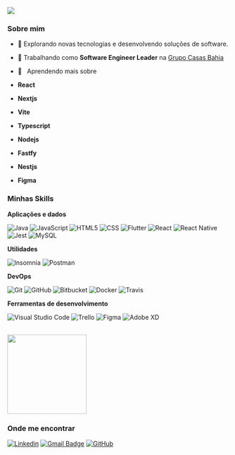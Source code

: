 
![](https://komarev.com/ghpvc/?username=frafaelptu&color=006bed)

<h3>Sobre mim</h3>

- 🤔 Explorando novas tecnologias e desenvolvendo soluções de software.
  
- 💼 Trabalhando como **Software Engineer Leader** na <a href="LINK DA EMPRESA">Grupo Casas Bahia</a>
- 🌱 &nbsp; Aprendendo mais sobre
- **React**
- **Nextjs**
- **Vite**
- **Typescript**
- **Nodejs**
- **Fastfy**
- **Nestjs**
- **Figma**

<h3>Minhas Skills</h3>

**Aplicações e dados**

![Java](https://img.shields.io/badge/-Java-333333?style=flat&logo=Java&logoColor=007396)
![JavaScript](https://img.shields.io/badge/-JavaScript-333333?style=flat&logo=javascript)
![HTML5](https://img.shields.io/badge/-HTML5-333333?style=flat&logo=HTML5)
![CSS](https://img.shields.io/badge/-CSS-333333?style=flat&logo=CSS3&logoColor=1572B6)
![Flutter](https://img.shields.io/badge/-Flutter-333333?style=flat&logo=Flutter)
![React](https://img.shields.io/badge/-React-333333?style=flat&logo=react)
![React Native](https://img.shields.io/badge/-React%20Native-333333?style=flat&logo=react)
![Jest](https://img.shields.io/badge/-Jest-333333?style=flat&logo=jest)
![MySQL](https://img.shields.io/badge/-MySQL-333333?style=flat&logo=mysql)

**Utilidades**

![Insomnia](https://img.shields.io/badge/-Insomnia-333333?style=flat&logo=insomnia)
![Postman](https://img.shields.io/badge/-Postman-333333?style=flat&logo=postman)

**DevOps**

![Git](https://img.shields.io/badge/-Git-333333?style=flat&logo=git)
![GitHub](https://img.shields.io/badge/-GitHub-333333?style=flat&logo=github)
![Bitbucket](https://img.shields.io/badge/-Bitbucket-333333?style=flat&logo=bitbucket)
![Docker](https://img.shields.io/badge/-Docker-333333?style=flat&logo=docker)
![Travis](https://img.shields.io/badge/-Travis-333333?style=flat&logo=travis)

**Ferramentas de desenvolvimento**

![Visual Studio Code](https://img.shields.io/badge/-Visual%20Studio%20Code-333333?style=flat&logo=visual-studio-code&logoColor=007ACC)
![Trello](https://img.shields.io/badge/-Trello-333333?style=flat&logo=trello&logoColor=007ACC)
![Figma](https://img.shields.io/badge/-Figma-333333?style=flat&logo=figma&logoColor=007ACC)
![Adobe XD](https://img.shields.io/badge/-Adobe%20XD-333333?style=flat&logo=adobe-xd&logoColor=007ACC)

<br/>

<a href="https://github.com/frafaelptu" title="Perfil do Francisco Rafael">
  <img height="180em" src="https://github-readme-stats.vercel.app/api?username=frafaelptu&themey=dracula&show_icons=true" />
</a>

<h3>Onde me encontrar</h3>

[![Linkedin](https://img.shields.io/badge/-Francisco-blue?style=flat-square&logo=Linkedin&logoColor=white&link=https://www.linkedin.com/in/franciscorafael?utm_source=share&utm_campaign=share_via&utm_content=profile&utm_medium=ios_app)](https://www.linkedin.com/in/franciscorafael?utm_source=share&utm_campaign=share_via&utm_content=profile&utm_medium=ios_app)
[![Gmail Badge](https://img.shields.io/badge/-francisco-006bed?style=flat-square&logo=Gmail&logoColor=white&link=mailto:francisco.rafael.dev@gmail.com)](mailto:francisco.rafael.dev@gmail.com)
[![GitHub](https://img.shields.io/github/followers/iuricode?label=follow&style=social)](https://github.com/frafaelptu](https://github.com/frafaelptu/frafaelptu/edit/master/README.md)https://github.com/frafaelptu)
